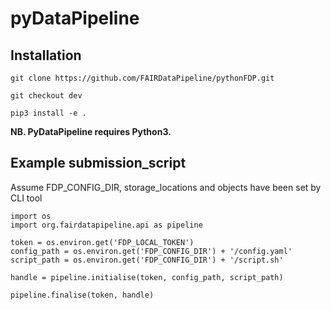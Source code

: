 # pyDataPipeline

## Installation

```
git clone https://github.com/FAIRDataPipeline/pythonFDP.git

git checkout dev

pip3 install -e .
```
**NB. PyDataPipeline requires Python3.**

## Example submission_script

Assume FDP_CONFIG_DIR, storage_locations and objects have been set by CLI tool

```
import os
import org.fairdatapipeline.api as pipeline

token = os.environ.get('FDP_LOCAL_TOKEN')
config_path = os.environ.get('FDP_CONFIG_DIR') + '/config.yaml'
script_path = os.environ.get('FDP_CONFIG_DIR') + '/script.sh'

handle = pipeline.initialise(token, config_path, script_path)

pipeline.finalise(token, handle)

```
